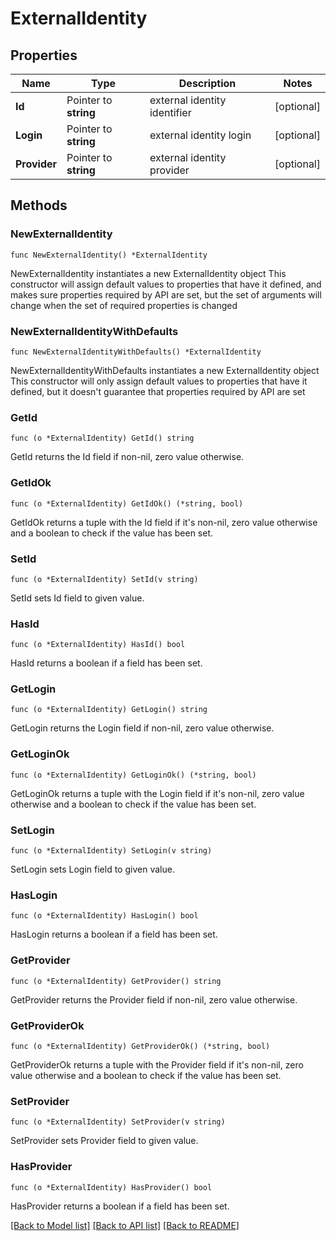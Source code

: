 # ExternalIdentity

## Properties

Name | Type | Description | Notes
------------ | ------------- | ------------- | -------------
**Id** | Pointer to **string** | external identity identifier | [optional] 
**Login** | Pointer to **string** | external identity login | [optional] 
**Provider** | Pointer to **string** | external identity provider | [optional] 

## Methods

### NewExternalIdentity

`func NewExternalIdentity() *ExternalIdentity`

NewExternalIdentity instantiates a new ExternalIdentity object
This constructor will assign default values to properties that have it defined,
and makes sure properties required by API are set, but the set of arguments
will change when the set of required properties is changed

### NewExternalIdentityWithDefaults

`func NewExternalIdentityWithDefaults() *ExternalIdentity`

NewExternalIdentityWithDefaults instantiates a new ExternalIdentity object
This constructor will only assign default values to properties that have it defined,
but it doesn't guarantee that properties required by API are set

### GetId

`func (o *ExternalIdentity) GetId() string`

GetId returns the Id field if non-nil, zero value otherwise.

### GetIdOk

`func (o *ExternalIdentity) GetIdOk() (*string, bool)`

GetIdOk returns a tuple with the Id field if it's non-nil, zero value otherwise
and a boolean to check if the value has been set.

### SetId

`func (o *ExternalIdentity) SetId(v string)`

SetId sets Id field to given value.

### HasId

`func (o *ExternalIdentity) HasId() bool`

HasId returns a boolean if a field has been set.

### GetLogin

`func (o *ExternalIdentity) GetLogin() string`

GetLogin returns the Login field if non-nil, zero value otherwise.

### GetLoginOk

`func (o *ExternalIdentity) GetLoginOk() (*string, bool)`

GetLoginOk returns a tuple with the Login field if it's non-nil, zero value otherwise
and a boolean to check if the value has been set.

### SetLogin

`func (o *ExternalIdentity) SetLogin(v string)`

SetLogin sets Login field to given value.

### HasLogin

`func (o *ExternalIdentity) HasLogin() bool`

HasLogin returns a boolean if a field has been set.

### GetProvider

`func (o *ExternalIdentity) GetProvider() string`

GetProvider returns the Provider field if non-nil, zero value otherwise.

### GetProviderOk

`func (o *ExternalIdentity) GetProviderOk() (*string, bool)`

GetProviderOk returns a tuple with the Provider field if it's non-nil, zero value otherwise
and a boolean to check if the value has been set.

### SetProvider

`func (o *ExternalIdentity) SetProvider(v string)`

SetProvider sets Provider field to given value.

### HasProvider

`func (o *ExternalIdentity) HasProvider() bool`

HasProvider returns a boolean if a field has been set.


[[Back to Model list]](../README.md#documentation-for-models) [[Back to API list]](../README.md#documentation-for-api-endpoints) [[Back to README]](../README.md)


